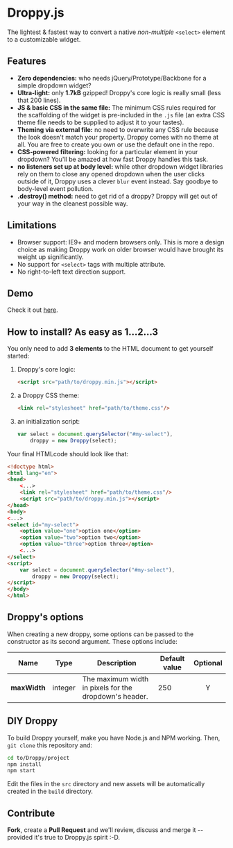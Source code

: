 # Droppy.js

The lightest & fastest way to convert a native *non-multiple* `<select>` element to a customizable widget.

## Features
* **Zero dependencies:** who needs jQuery/Prototype/Backbone for a simple dropdown widget?
* **Ultra-light:** only **1.7kB** gzipped! Droppy's core logic is really small (less that 200 lines).
* **JS & basic CSS in the same file:** The minimum CSS rules required for the scaffolding of the widget is pre-included in the `.js` file (an extra CSS theme file needs to be supplied to adjust it to your tastes).
* **Theming via external file:** no need to overwrite any CSS rule because the look doesn't match your property. Droppy comes with no theme at all. You are free to create you own or use the default one in the repo.
* **CSS-powered filtering:** looking for a particular element in your dropdown? You'll be amazed at how fast Droppy handles this task.
* **no listeners set up at body level:** while other dropdown widget libraries rely on them to close any opened dropdown when the user clicks outside of it, Droppy uses a clever `blur` event instead. Say goodbye to body-level event pollution.
* **.destroy() method:** need to get rid of a droppy? Droppy will get out of your way in the cleanest possible way.

## Limitations
* Browser support: IE9+ and modern browsers only. This is more a design choice as making Droppy work on older browser would have brought its weight up significantly.
* No support for `<select>` tags with multiple attribute.
* No right-to-left text direction support.

## Demo
Check it out [here](http://caccialdo.github.io/droppy-js/demo.html).

## How to install? As easy as 1...2...3

You only need to add **3 elements** to the HTML document to get yourself started:

1. Droppy's core logic:
   ```html
   <script src="path/to/droppy.min.js"></script>
   ```

1. a Droppy CSS theme:
   ```html
   <link rel="stylesheet" href="path/to/theme.css"/>
   ```

1. an initialization script:
   ```js
   var select = document.querySelector("#my-select"),
       droppy = new Droppy(select);
   ```

Your final HTMLcode should look like that:

```html
<!doctype html>
<html lang="en">
<head>
    <...>
    <link rel="stylesheet" href="path/to/theme.css"/>
    <script src="path/to/droppy.min.js"></script>
</head>
<body>
<...>
<select id="my-select">
    <option value="one">option one</option>
    <option value="two">option two</option>
    <option value="three">option three</option>
    <...>
</select>
<script>
    var select = document.querySelector("#my-select"),
        droppy = new Droppy(select);
</script>
</body>
</html>
```

## Droppy's options
When creating a new droppy, some options can be passed to the constructor as its second argument. These options include:

| Name         | Type        | Description                                            | Default value | Optional |
|--------------|-------------|--------------------------------------------------------|---------------|:--------:|
| **maxWidth** | integer     | The maximum width in pixels for the dropdown's header. | 250           | Y        |

## DIY Droppy
To build Droppy yourself, make you have Node.js and NPM working. Then, `git clone` this repository and:

```sh
cd to/Droppy/project
npm install
npm start
```

Edit the files in the `src` directory and new assets will be automatically created in the `build` directory.

## Contribute
**Fork**, create a **Pull Request** and we'll review, discuss and merge it -- provided it's true to Droppy.js spirit :-D.

